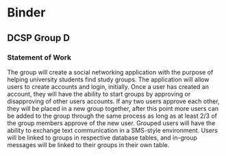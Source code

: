 # Binder #
## DCSP Group D ##

### Statement of Work ###
The group will create a social networking application with the purpose of helping university students find study groups.  The application will allow users to create accounts and login, initially. Once a user has created an account, they will have the ability to start groups by approving or disapproving of other users accounts.  If any two users approve each other, they will be placed in a new group together, after this point more users can be added to the group through the same process as long as at least 2/3 of the group members approve of the new user.  Grouped users will have the ability to exchange text communication in a SMS-style environment.  Users will be linked to groups in respective database tables, and in-group messages will be linked to their groups in their own table.
